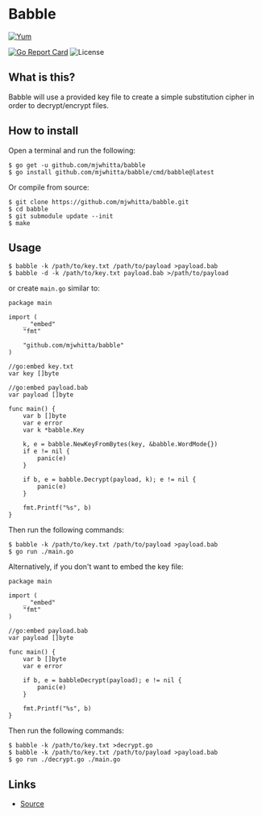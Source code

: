 # Babble

[![Yum](https://img.shields.io/badge/-Buy%20me%20a%20cookie-blue?labelColor=grey&logo=cookiecutter&style=for-the-badge)](https://www.buymeacoffee.com/mjwhitta)

[![Go Report Card](https://goreportcard.com/badge/github.com/mjwhitta/babble?style=for-the-badge)](https://goreportcard.com/report/github.com/mjwhitta/babble)
![License](https://img.shields.io/github/license/mjwhitta/babble?style=for-the-badge)

## What is this?

Babble will use a provided key file to create a simple substitution
cipher in order to decrypt/encrypt files.

## How to install

Open a terminal and run the following:

```
$ go get -u github.com/mjwhitta/babble
$ go install github.com/mjwhitta/babble/cmd/babble@latest
```

Or compile from source:

```
$ git clone https://github.com/mjwhitta/babble.git
$ cd babble
$ git submodule update --init
$ make
```

## Usage

```
$ babble -k /path/to/key.txt /path/to/payload >payload.bab
$ babble -d -k /path/to/key.txt payload.bab >/path/to/payload
```

or create `main.go` similar to:

```
package main

import (
    _ "embed"
    "fmt"

    "github.com/mjwhitta/babble"
)

//go:embed key.txt
var key []byte

//go:embed payload.bab
var payload []byte

func main() {
    var b []byte
    var e error
    var k *babble.Key

    k, e = babble.NewKeyFromBytes(key, &babble.WordMode{})
    if e != nil {
        panic(e)
    }

    if b, e = babble.Decrypt(payload, k); e != nil {
        panic(e)
    }

    fmt.Printf("%s", b)
}
```

Then run the following commands:

```
$ babble -k /path/to/key.txt /path/to/payload >payload.bab
$ go run ./main.go
```

Alternatively, if you don't want to embed the key file:

```
package main

import (
    _ "embed"
    "fmt"
)

//go:embed payload.bab
var payload []byte

func main() {
    var b []byte
    var e error

    if b, e = babbleDecrypt(payload); e != nil {
        panic(e)
    }

    fmt.Printf("%s", b)
}
```

Then run the following commands:

```
$ babble -k /path/to/key.txt >decrypt.go
$ babble -k /path/to/key.txt /path/to/payload >payload.bab
$ go run ./decrypt.go ./main.go
```

## Links

- [Source](https://github.com/mjwhitta/babble)
